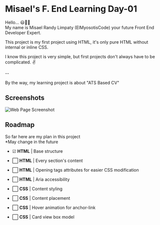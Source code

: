 
# Misael's F. End Learning Day-01

Hello... 😃👋🏻  
My name is Misael Randy Limpaty (ElMyosotisCode) your future Front End Developer Expert.

This project is my first project using HTML, it's only pure HTML without internal or inline CSS.

I know this project is very simple, but first projects don't always have to be complicated. ✌

--

By the way, my learning project is about "ATS Based CV"

## Screenshots

![Web Page Screenshot](https://github.com/ElMyosotisCode/webdev-lrn-fe-001-cv-framework/blob/main/images/webpage-screenshot-01.JPG)

## Roadmap

So far here are my plan in this project  
*May change in the future

- ☑ **HTML** | Base structure

- ⬜ **HTML** | Every section's content

- ⬜ **HTML** | Opening tags attributes for easier CSS modification

- ⬜ **HTML** | Aria accessibility

- ⬜ **CSS** | Content styling

- ⬜ **CSS** | Content placement

- ⬜ **CSS** | Hover animation for anchor-link

- ⬜ **CSS** | Card view box model